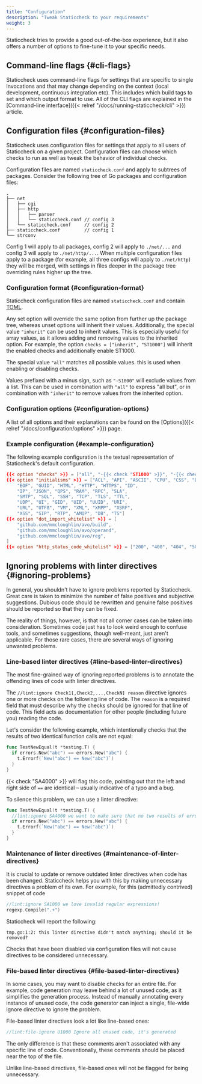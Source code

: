```yaml
---
title: "Configuration"
description: "Tweak Staticcheck to your requirements"
weight: 3
---
```


Staticcheck tries to provide a good out-of-the-box experience, but it also offers a number of options to fine-tune it to your specific needs.

## Command-line flags {#cli-flags}

Staticcheck uses command-line flags for settings that are specific to single invocations and that may change depending on the context (local development, continuous integration etc).
This includes which build tags to set and which output format to use.
All of the CLI flags are explained in the [Command-line interface]({{< relref "/docs/running-staticcheck/cli" >}}) article.

## Configuration files {#configuration-files}

Staticcheck uses configuration files for settings that apply to all users of Staticcheck on a given project.
Configuration files can choose which checks to run as well as tweak the behavior of individual checks.

Configuration files are named `staticcheck.conf` and apply to subtrees of packages. Consider the following tree of Go packages and configuration files:

```plain
.
├── net
│   ├── cgi
│   ├── http
│   │   ├── parser
│   │   └── staticcheck.conf // config 3
│   └── staticcheck.conf     // config 2
├── staticcheck.conf         // config 1
└── strconv
```

Config 1 will apply to all packages, config 2 will apply to `./net/...` and config 3 will apply to `./net/http/...`.
When multiple configuration files apply to a package (for example, all three configs will apply to `./net/http`) they will be merged, with settings in files deeper in the package tree overriding rules higher up the tree.

### Configuration format {#configuration-format}

Staticcheck configuration files are named `staticcheck.conf` and contain [TOML](https://github.com/toml-lang/toml).

Any set option will override the same option from further up the package tree,
whereas unset options will inherit their values.
Additionally, the special value `"inherit"` can be used to inherit values.
This is especially useful for array values, as it allows adding and removing values to the inherited option.
For example, the option `checks = ["inherit", "ST1000"]` will inherit the enabled checks and additionally enable ST1000.

The special value `"all"` matches all possible values.
this is used when enabling or disabling checks.

Values prefixed with a minus sign,  such as `"-S1000"`  will exclude values from a list.
This can be used in combination with `"all"` to express "all but",
or in combination with `"inherit"` to remove values from the inherited option.

### Configuration options {#configuration-options}

A list of all options and their explanations can be found on the [Options]({{< relref "/docs/configuration/options" >}}) page.

### Example configuration {#example-configuration}

The following example configuration is the textual representation of Staticcheck's default configuration.

```toml
{{< option "checks" >}} = ["all", "-{{< check "ST1000" >}}", "-{{< check "ST1003" >}}", "-{{< check "ST1016" >}}", "-{{< check "ST1020" >}}", "-{{< check "ST1021" >}}", "-{{< check "ST1022" >}}", "-{{< check "ST1023" >}}"]
{{< option "initialisms" >}} = ["ACL", "API", "ASCII", "CPU", "CSS", "DNS",
	"EOF", "GUID", "HTML", "HTTP", "HTTPS", "ID",
	"IP", "JSON", "QPS", "RAM", "RPC", "SLA",
	"SMTP", "SQL", "SSH", "TCP", "TLS", "TTL",
	"UDP", "UI", "GID", "UID", "UUID", "URI",
	"URL", "UTF8", "VM", "XML", "XMPP", "XSRF",
	"XSS", "SIP", "RTP", "AMQP", "DB", "TS"]
{{< option "dot_import_whitelist" >}} = [
    "github.com/mmcloughlin/avo/build",
    "github.com/mmcloughlin/avo/operand",
    "github.com/mmcloughlin/avo/reg",
]
{{< option "http_status_code_whitelist" >}} = ["200", "400", "404", "500"]
```


## Ignoring problems with linter directives {#ignoring-problems}

In general, you shouldn't have to ignore problems reported by Staticcheck.
Great care is taken to minimize the number of false positives and subjective suggestions.
Dubious code should be rewritten and genuine false positives should be reported so that they can be fixed.

The reality of things, however, is that not all corner cases can be taken into consideration.
Sometimes code just has to look weird enough to confuse tools,
and sometimes suggestions, though well-meant, just aren't applicable.
For those rare cases, there are several ways of ignoring unwanted problems.

### Line-based linter directives {#line-based-linter-directives}

The most fine-grained way of ignoring reported problems is to annotate the offending lines of code with linter directives.

The `//lint:ignore Check1[,Check2,...,CheckN] reason` directive
ignores one or more checks on the following line of code.
The `reason` is a required field
that must describe why the checks should be ignored for that line of code.
This field acts as documentation for other people (including future you) reading the code.

Let's consider the following example,
which intentionally checks that the results of two identical function calls are not equal:

```go
func TestNewEqual(t *testing.T) {
  if errors.New("abc") == errors.New("abc") {
    t.Errorf(`New("abc") == New("abc")`)
  }
}
```

{{< check "SA4000" >}} will flag this code,
pointing out that the left and right side of `==` are identical –
usually indicative of a typo and a bug.

To silence this problem, we can use a linter directive:

```go
func TestNewEqual(t *testing.T) {
  //lint:ignore SA4000 we want to make sure that no two results of errors.New are ever the same
  if errors.New("abc") == errors.New("abc") {
    t.Errorf(`New("abc") == New("abc")`)
  }
}
```

### Maintenance of linter directives {#maintenance-of-linter-directives}

It is crucial to update or remove outdated linter directives when code has been changed.
Staticcheck helps you with this by making unnecessary directives a problem of its own.
For example, for this (admittedly contrived) snippet of code

```go
//lint:ignore SA1000 we love invalid regular expressions!
regexp.Compile(".+")
```

Staticcheck will report the following:

```plain
tmp.go:1:2: this linter directive didn't match anything; should it be removed?
```

Checks that have been disabled via configuration files will not cause directives to be considered unnecessary.

### File-based linter directives {#file-based-linter-directives}

In some cases, you may want to disable checks for an entire file.
For example, code generation may leave behind a lot of unused code,
as it simplifies the generation process.
Instead of manually annotating every instance of unused code,
the code generator can inject a single, file-wide ignore directive to ignore the problem.

File-based linter directives look a lot like line-based ones:

```go
//lint:file-ignore U1000 Ignore all unused code, it's generated
```

The only difference is that these comments aren't associated with any specific line of code.
Conventionally, these comments should be placed near the top of the file.

Unlike line-based directives, file-based ones will not be flagged for being unnecessary.
